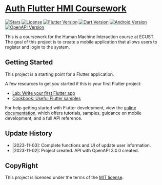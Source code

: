 # [Auth Flutter HMI Coursework](https://github.com/lavandejoey/Auth-Flutter-HMI-Coursework)

[![Stars](https://img.shields.io/github/stars/lavandejoey/Auth-Flutter-HMI-Coursework-.svg)]()
[![License](https://img.shields.io/badge/License-MIT-green?logo=mit)](https://opensource.org/licenses/MIT)
[![Flutter Version](https://img.shields.io/badge/Flutter-v3.13.9-blue?logo=flutter)](https://flutter.dev/)
[![Dart Version](https://img.shields.io/badge/Dart-v3.1.5-blue?logo=dart)](https://dart.dev/)
[![Android Version](https://img.shields.io/badge/Android-v14-blue?logo=android)](https://developer.android.com/studio/releases/platforms#4.0)
[![OpenAPI Version](https://img.shields.io/badge/OpenAPI-v3.0.0-blue?logo=openapi-initiative)](https://swagger.io/specification/)

This is a coursework for the Human Machine Interaction course at ECUST.
The goal of this project is to create a mobile application that allows users to register and login to the system.

## Getting Started

This project is a starting point for a Flutter application.

A few resources to get you started if this is your first Flutter project:

- [Lab: Write your first Flutter app](https://docs.flutter.dev/get-started/codelab)
- [Cookbook: Useful Flutter samples](https://docs.flutter.dev/cookbook)

For help getting started with Flutter development, view the
[online documentation](https://docs.flutter.dev/), which offers tutorials,
samples, guidance on mobile development, and a full API reference.

## Update History

- [2023-11-03]: Complete functions and UI of update user information.
- [2023-11-02]: Project created. API with OpenAPI 3.0.0 created.

## CopyRight

This project is licensed under the terms of the [MIT license](LICENSE).
